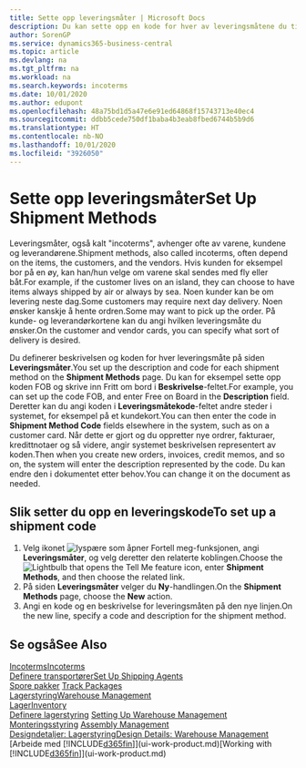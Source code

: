 ```yaml
---
title: Sette opp leveringsmåter | Microsoft Docs
description: Du kan sette opp en kode for hver av leveringsmåtene du tilbyr, og angi informasjon om dem.
author: SorenGP
ms.service: dynamics365-business-central
ms.topic: article
ms.devlang: na
ms.tgt_pltfrm: na
ms.workload: na
ms.search.keywords: incoterms
ms.date: 10/01/2020
ms.author: edupont
ms.openlocfilehash: 48a75bd1d5a47e6e91ed64868f15743713e40ec4
ms.sourcegitcommit: ddbb5cede750df1baba4b3eab8fbed6744b5b9d6
ms.translationtype: HT
ms.contentlocale: nb-NO
ms.lasthandoff: 10/01/2020
ms.locfileid: "3926050"
---
```

# <a name="set-up-shipment-methods"></a><span data-ttu-id="c1c4a-103">Sette opp leveringsmåter</span><span class="sxs-lookup"><span data-stu-id="c1c4a-103">Set Up Shipment Methods</span></span>
<span data-ttu-id="c1c4a-104">Leveringsmåter, også kalt "incoterms", avhenger ofte av varene, kundene og leverandørene.</span><span class="sxs-lookup"><span data-stu-id="c1c4a-104">Shipment methods, also called incoterms, often depend on the items, the customers, and the vendors.</span></span> <span data-ttu-id="c1c4a-105">Hvis kunden for eksempel bor på en øy, kan han/hun velge om varene skal sendes med fly eller båt.</span><span class="sxs-lookup"><span data-stu-id="c1c4a-105">For example, if the customer lives on an island, they can choose to have items always shipped by air or always by sea.</span></span> <span data-ttu-id="c1c4a-106">Noen kunder kan be om levering neste dag.</span><span class="sxs-lookup"><span data-stu-id="c1c4a-106">Some customers may require next day delivery.</span></span> <span data-ttu-id="c1c4a-107">Noen ønsker kanskje å hente ordren.</span><span class="sxs-lookup"><span data-stu-id="c1c4a-107">Some may want to pick up the order.</span></span> <span data-ttu-id="c1c4a-108">På kunde- og leverandørkortene kan du angi hvilken leveringsmåte du ønsker.</span><span class="sxs-lookup"><span data-stu-id="c1c4a-108">On the customer and vendor cards, you can specify what sort of delivery is desired.</span></span>

<span data-ttu-id="c1c4a-109">Du definerer beskrivelsen og koden for hver leveringsmåte på siden **Leveringsmåter**.</span><span class="sxs-lookup"><span data-stu-id="c1c4a-109">You set up the description and code for each shipment method on the **Shipment Methods** page.</span></span> <span data-ttu-id="c1c4a-110">Du kan for eksempel sette opp koden FOB og skrive inn Fritt om bord i **Beskrivelse**-feltet.</span><span class="sxs-lookup"><span data-stu-id="c1c4a-110">For example, you can set up the code FOB, and enter Free on Board in the **Description** field.</span></span> <span data-ttu-id="c1c4a-111">Deretter kan du angi koden i **Leveringsmåtekode**-feltet andre steder i systemet, for eksempel på et kundekort.</span><span class="sxs-lookup"><span data-stu-id="c1c4a-111">You can then enter the code in **Shipment Method Code** fields elsewhere in the system, such as on a customer card.</span></span> <span data-ttu-id="c1c4a-112">Når dette er gjort og du oppretter nye ordrer, fakturaer, kredittnotaer og så videre, angir systemet beskrivelsen representert av koden.</span><span class="sxs-lookup"><span data-stu-id="c1c4a-112">Then when you create new orders, invoices, credit memos, and so on, the system will enter the description represented by the code.</span></span> <span data-ttu-id="c1c4a-113">Du kan endre den i dokumentet etter behov.</span><span class="sxs-lookup"><span data-stu-id="c1c4a-113">You can change it on the document as needed.</span></span>

## <a name="to-set-up-a-shipment-code"></a><span data-ttu-id="c1c4a-114">Slik setter du opp en leveringskode</span><span class="sxs-lookup"><span data-stu-id="c1c4a-114">To set up a shipment code</span></span>
1. <span data-ttu-id="c1c4a-115">Velg ikonet ![lyspære som åpner Fortell meg-funksjonen](media/ui-search/search_small.png "Fortell hva du vil gjøre"), angi **Leveringsmåter**, og velg deretter den relaterte koblingen.</span><span class="sxs-lookup"><span data-stu-id="c1c4a-115">Choose the ![Lightbulb that opens the Tell Me feature](media/ui-search/search_small.png "Tell me what you want to do") icon, enter **Shipment Methods**, and then choose the related link.</span></span>
2. <span data-ttu-id="c1c4a-116">På siden **Leveringsmåter** velger du **Ny**-handlingen.</span><span class="sxs-lookup"><span data-stu-id="c1c4a-116">On the **Shipment Methods** page, choose the **New** action.</span></span>
3. <span data-ttu-id="c1c4a-117">Angi en kode og en beskrivelse for leveringsmåten på den nye linjen.</span><span class="sxs-lookup"><span data-stu-id="c1c4a-117">On the new line, specify a code and description for the shipment method.</span></span>

## <a name="see-also"></a><span data-ttu-id="c1c4a-118">Se også</span><span class="sxs-lookup"><span data-stu-id="c1c4a-118">See Also</span></span>
[<span data-ttu-id="c1c4a-119">Incoterms</span><span class="sxs-lookup"><span data-stu-id="c1c4a-119">Incoterms</span></span>](https://iccwbo.org/resources-for-business/incoterms-rules)  
[<span data-ttu-id="c1c4a-120">Definere transportører</span><span class="sxs-lookup"><span data-stu-id="c1c4a-120">Set Up Shipping Agents</span></span>](sales-how-to-set-up-shipping-agents.md)  
<span data-ttu-id="c1c4a-121">[Spore pakker](sales-how-track-packages.md)  </span><span class="sxs-lookup"><span data-stu-id="c1c4a-121">[Track Packages](sales-how-track-packages.md)  </span></span>  
[<span data-ttu-id="c1c4a-122">Lagerstyring</span><span class="sxs-lookup"><span data-stu-id="c1c4a-122">Warehouse Management</span></span>](warehouse-manage-warehouse.md)  
[<span data-ttu-id="c1c4a-123">Lager</span><span class="sxs-lookup"><span data-stu-id="c1c4a-123">Inventory</span></span>](inventory-manage-inventory.md)  
<span data-ttu-id="c1c4a-124">[Definere lagerstyring](warehouse-setup-warehouse.md)   </span><span class="sxs-lookup"><span data-stu-id="c1c4a-124">[Setting Up Warehouse Management](warehouse-setup-warehouse.md)   </span></span>  
<span data-ttu-id="c1c4a-125">[Monteringsstyring](assembly-assemble-items.md)  </span><span class="sxs-lookup"><span data-stu-id="c1c4a-125">[Assembly Management](assembly-assemble-items.md)  </span></span>  
[<span data-ttu-id="c1c4a-126">Designdetaljer: Lagerstyring</span><span class="sxs-lookup"><span data-stu-id="c1c4a-126">Design Details: Warehouse Management</span></span>](design-details-warehouse-management.md)  
<span data-ttu-id="c1c4a-127">[Arbeide med [!INCLUDE[d365fin](includes/d365fin_md.md)]](ui-work-product.md)</span><span class="sxs-lookup"><span data-stu-id="c1c4a-127">[Working with [!INCLUDE[d365fin](includes/d365fin_md.md)]](ui-work-product.md)</span></span>  
